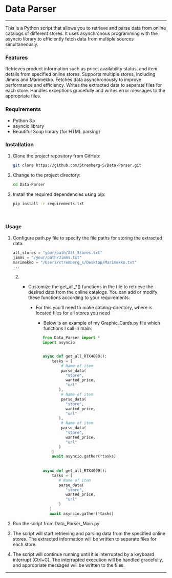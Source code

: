 # Data Parser

<hr>

This is a Python script that allows you to retrieve and parse data from online catalogs of different stores. It uses
asynchronous programming with the asyncio library to efficiently fetch data from multiple sources simultaneously.

### Features

Retrieves product information such as price, availability status, and item details from specified online stores.
Supports multiple stores, including Jimms and Marimekko.
Fetches data asynchronously to improve performance and efficiency.
Writes the extracted data to separate files for each store.
Handles exceptions gracefully and writes error messages to the appropriate files.

### Requirements

* Python 3.x
* asyncio library
* Beautiful Soup library (for HTML parsing)

### Installation

1. Clone the project repository from GitHub:

   ```bash
   git clone https://github.com/Stremberg-S/Data-Parser.git
   ```

2. Change to the project directory:

   ```bash
   cd Data-Parser
   ```

3. Install the required dependencies using pip:

   ```bash
   pip install -r requirements.txt
   ```

<br>

### Usage

1. Configure path.py file to specify the file paths for storing the extracted data.

   ```python
   all_stores = "your/path/All_Stores.txt"
   jimms = "/your/path/Jimms.txt"
   marimekko = "/Users/stremberg_s/Desktop/Marimekko.txt"
   ...
   ```

    2.
        * Customize the get_all_*() functions in the file to retrieve the desired data from the online catalogs. You can
          add
          or
          modify these functions according to your requirements.

            * For this you'll need to make catalog-directory, where is located files for all stores you need

                * Below is an example of my Graphic_Cards.py file which functions I call in main:

               ```python
                  from Data_Parser import *
                  import asyncio
           
           
                  async def get_all_RTX4080():
                      tasks = [
                          # Name of item
                          parse_data(
                            "store",
                            wanted_price,
                            "url"
                         ),
                          # Name of item
                          parse_data(
                            "store",
                            wanted_price,
                            "url"
                         ),
                          # Name of item
                          parse_data(
                            "store",
                            wanted_price,
                            "url"
                         )
                      ]
                      await asyncio.gather(*tasks)
                  
                  
                  async def get_all_RTX4090():
                      tasks = [
                         # Name of item
                         parse_data(
                            "store",
                            wanted_price,
                            "url"
                         )
                     ]
                     await asyncio.gather(*tasks)


3. Run the script from Data_Parser_Main.py
4. The script will start retrieving and parsing data from the specified online stores. The extracted information will be
   written to separate files for each store.
5. The script will continue running until it is interrupted by a keyboard interrupt (Ctrl+C). The interrupted execution
   will be handled gracefully, and appropriate messages will be written to the files.

<hr>
